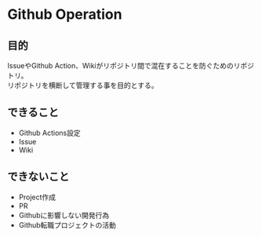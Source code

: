 # Github Operation
## 目的
IssueやGithub Action、Wikiがリポジトリ間で混在することを防ぐためのリポジトリ。  
リポジトリを横断して管理する事を目的とする。

## できること
- Github Actions設定
- Issue
- Wiki

## できないこと
- Project作成
- PR
- Githubに影響しない開発行為
- Github転職プロジェクトの活動
